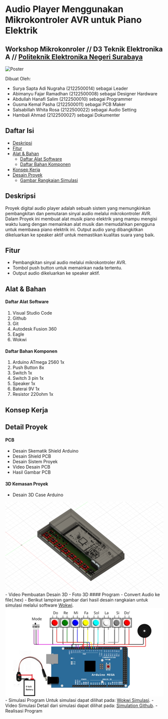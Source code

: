 # Audio Player Menggunakan Mikrokontroler AVR untuk Piano Elektrik 
## Workshop Mikrokonroler // D3 Teknik Elektronika A // <a href="https://www.pens.ac.id/" target="_blank">Politeknik Elektronika Negeri Surabaya</a>

<img src="" alt="Poster">

Dibuat Oleh:
- Surya Sapta Adi Nugraha  (2122500014) sebagai Leader
- Abimanyu Fajar Ramadhan  (2122500008) sebagai Designer Hardware
- Abdullah Hanafi Salim    (2122500010) sebagai Programmer
- Gusma Kemal Pasha        (2122500011) sebagai PCB Maker
- Salsabillah Whita Rosa   (2122500022) sebagai Audio Setting
- Hambali Ahmad            (2122500027) sebagai Dokumenter

## Daftar Isi
- [Deskripsi](#Deskripsi)
- [Fitur](#Fitur)
- [Alat & Bahan](#Alat-&-Bahan)
  - [Daftar Alat Software](#Daftar-Alat-Software)
  - [Daftar Bahan Komponen](#Daftar-Bahan-Komponen)
- [Konsep Kerja](#Konsep-Kerja)
- [Desain Proyek](#Desain-Proyek)
  - [Gambar Rangkaian Simulasi](#Gambar-Rangkaian-Simulasi)
  
## Deskripsi
Proyek digital audio player adalah sebuah sistem yang memungkinkan pembangkitan dan pemutaran sinyal audio melalui mikrokontroler AVR. Dalam Proyek ini membuat alat musik piano elektrik yang mampu mengisi waktu luang dengan memainkan alat musik dan memudahkan pengguna untuk membawa piano elektrik ini. Output audio yang dibangkitkan dikeluarkan ke speaker aktif untuk memastikan kualitas suara yang baik.

## Fitur
- Pembangkitan sinyal audio melalui mikrokontroler AVR.
- Tombol push button untuk memainkan nada tertentu.
- Output audio dikeluarkan ke speaker aktif.

## Alat & Bahan
#### Daftar Alat Software
1. Visual Studio Code
2. Github
3. Git
4. Autodesk Fusion 360
5. Eagle
6. Wokwi
#### Daftar Bahan Komponen
1. Arduino ATmega 2560  1x
2. Push Button          8x
3. Switch               1x
4. Switch 3 pin         1x
5. Speaker              1x
6. Baterai 9V           1x
7. Resistor 220ohm      1x

## Konsep Kerja

## Detail Proyek
#### PCB
- Desain Skematik Shield Arduino
- Desain Shield PCB
- Desain Sistem Proyek
- Video Desain PCB
- Hasil Gambar PCB
#### 3D Kemasan Proyek
- Desain 3D Case Arduino
<img src="https://github.com/SuryaSaptaAdiN/Project_Audio-Player-Menggunakan-Mikrokontroler-AVR-untuk-Piano-Elektrik/blob/main/3D%20Package/Piano%202%20Front.png" alt="Desain 3D">
- Video Pembuatan Desain 3D
- Foto 3D
#### Program
- Convert Audio ke file(.hex)
- 
Berikut lampiran gambar dari hasil desain rangkaian untuk simulasi melalui software <a href="https://wokwi.com/" target="_blank">Wokwi</a>.
<img src="https://github.com/SuryaSaptaAdiN/Project_Audio-Player-Menggunakan-Mikrokontroler-AVR-untuk-Piano-Elektrik/blob/main/Simulation/simulasi.jpeg" alt="Simulasi">
- Simulasi Program
Untuk simulasi dapat dilihat pada: <a href="https://wokwi.com/projects/398312099364933633" target="_blank">Wokwi Simulasi</a>.
- Video Simulasi
Detail dari simulasi dapat dilihat pada: <a href="https://github.com/SuryaSaptaAdiN/Project_Audio-Player-Menggunakan-Mikrokontroler-AVR-untuk-Piano-Elektrik/tree/main/Simulation" target="_blank">Simulation Github</a>.
- Realisasi Program


